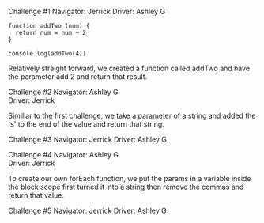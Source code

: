Challenge #1 
Navigator: Jerrick 
Driver: Ashley G 

```
function addTwo (num) {
  return num = num + 2
}

console.log(addTwo(4))
```

Relatively straight forward, we created a function called addTwo and have the parameter add 2 and return that result.

Challenge #2 
Navigator: Ashley G  
Driver: Jerrick

Similiar to the first challenge, we take a parameter of a string and added the 's' to the end of the value and return that string.

Challenge #3
Navigator: Jerrick 
Driver: Ashley G 



Challenge #4
Navigator: Ashley G  
Driver: Jerrick

To create our own forEach function, we put the params in a variable inside the block scope first turned it into a string then remove the commas and return that value. 

Challenge #5
Navigator: Jerrick 
Driver: Ashley G 

